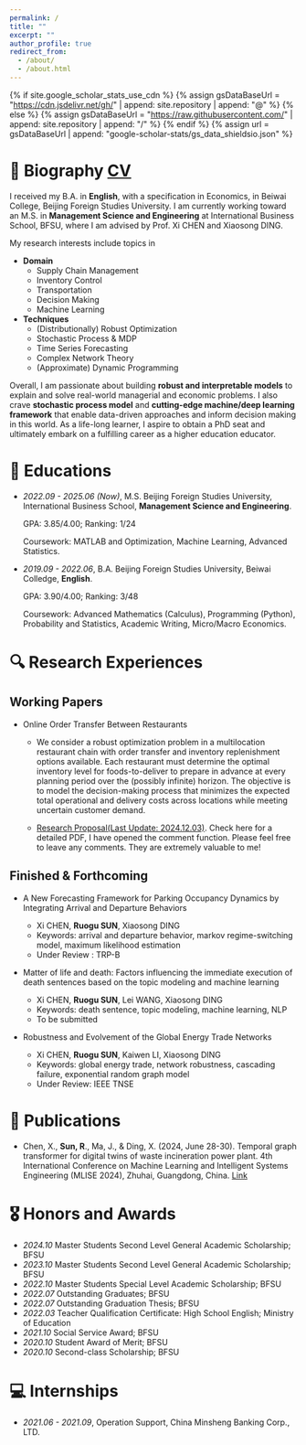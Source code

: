 ```yaml
---
permalink: /
title: ""
excerpt: ""
author_profile: true
redirect_from: 
  - /about/
  - /about.html
---
```


{% if site.google_scholar_stats_use_cdn %}
{% assign gsDataBaseUrl = "https://cdn.jsdelivr.net/gh/" | append: site.repository | append: "@" %}
{% else %}
{% assign gsDataBaseUrl = "https://raw.githubusercontent.com/" | append: site.repository | append: "/" %}
{% endif %}
{% assign url = gsDataBaseUrl | append: "google-scholar-stats/gs_data_shieldsio.json" %}

<span class='anchor' id='about-me'></span>

# 🤵 ​Biography [CV](https://drive.google.com/file/d/1EnSM47V9X2kPsUwaVzkPnFcHiFmMUMBX/view?usp=drive_link)
I received my B.A. in **English**, with a specification in Economics, in Beiwai College, Beijing Foreign Studies University. I am currently working toward an M.S. in **Management Science and Engineering** at International Business School, BFSU, where I am advised by Prof. Xi CHEN and Xiaosong DING. 

My research interests include topics in
+ **Domain**
  + Supply Chain Management
  + Inventory Control
  + Transportation
  + Decision Making
  + Machine Learning
+ **Techniques**
  + (Distributionally) Robust Optimization
  + Stochastic Process & MDP
  + Time Series Forecasting
  + Complex Network Theory
  + (Approximate) Dynamic Programming

Overall, I am passionate about building **robust and interpretable models** to explain and solve real-world managerial and economic problems. I also crave **stochastic process model** and **cutting-edge machine/deep learning framework** that enable data-driven approaches and inform decision making in this world. As a life-long learner, I aspire to obtain a PhD seat and ultimately embark on a fulfilling career as a higher education educator.

# 📖 Educations
- *2022.09 - 2025.06 (Now)*, M.S. Beijing Foreign Studies University, International Business School, **Management Science and Engineering**.

  GPA: 3.85/4.00; Ranking: 1/24

  Coursework: MATLAB and Optimization, Machine Learning, Advanced Statistics.
- *2019.09 - 2022.06*, B.A. Beijing Foreign Studies University, Beiwai Colledge, **English**.

  GPA: 3.90/4.00; Ranking: 3/48

  Coursework: Advanced Mathematics (Calculus), Programming (Python), Probability and Statistics, Academic Writing, Micro/Macro Economics.

<!-- # 🔥 News
- *2024.08*: &nbsp;🎉🎉 A paper is submitted to the *IEEE Transactions on Network Science and Engineering*.
- *2024.06*: &nbsp;🎉🎉 Participated in *4th International Conference on Machine Learning and Intelligent Systems Engineering (MLISE 2024)* 
- *2024.05*: &nbsp;🎉🎉 A paper is submitted to the *IEEE Transactions on Network Science and Engineering*.
- *2023.11*: &nbsp;🎉🎉 A paper is submitted to the *Artificial Intelligence and Law*.
- *2022.07*: &nbsp;🎉🎉 Graduated from Beiwai College with awards *Outstanding Graduates* and *Outstanding Graduation Thesis*. -->

# 🔍 Research Experiences


## Working Papers
+ Online Order Transfer Between Restaurants 

  + We consider a robust optimization problem in a multilocation restaurant chain with order transfer and inventory replenishment options available. Each restaurant must determine the optimal inventory level for foods-to-deliver to prepare in advance at every planning period over the (possibly infinite) horizon. The objective is to model the decision-making process that minimizes the expected total operational and delivery costs across locations while meeting uncertain customer demand. 

  + [Research Proposal(Last Update: 2024.12.03)](https://drive.google.com/file/d/1rI8Ty3SYt5fAxirYyAd8JElvrPo0ybgd/view?usp=sharing). Check here for a detailed PDF, I have opened the comment function. Please feel free to leave any comments. They are extremely valuable to me! 


## Finished & Forthcoming
+ A New Forecasting Framework for Parking Occupancy Dynamics by Integrating Arrival and Departure Behaviors
  + Xi CHEN, **Ruogu SUN**, Xiaosong DING
  + Keywords: arrival and departure behavior, markov regime-switching model, maximum likelihood estimation
  + Under Review : TRP-B


+ Matter of life and death: Factors influencing the immediate execution of death sentences based on the topic modeling and machine learning
  + Xi CHEN, **Ruogu SUN**, Lei WANG, Xiaosong DING
  + Keywords: death sentence, topic modeling, machine learning, NLP
  + To be submitted


+ Robustness and Evolvement of the Global Energy Trade Networks
  + Xi CHEN, **Ruogu SUN**, Kaiwen LI, Xiaosong DING
  + Keywords: global energy trade, network robustness, cascading failure, exponential random graph model
  + Under Review: IEEE TNSE


# 📝 Publications 
+ Chen, X., **Sun, R**., Ma, J., & Ding, X. (2024, June 28-30). Temporal graph transformer for digital twins of waste incineration power plant. 4th International Conference on Machine Learning and Intelligent Systems Engineering (MLISE 2024), Zhuhai, Guangdong, China. [Link](https://ieeexplore.ieee.org/document/10674369)

# 🎖 Honors and Awards
- *2024.10* Master Students Second Level General Academic Scholarship; BFSU
- *2023.10* Master Students Second Level General Academic Scholarship; BFSU
- *2022.10* Master Students Special Level Academic Scholarship; BFSU
- *2022.07* Outstanding Graduates; BFSU
- *2022.07* Outstanding Graduation Thesis; BFSU
- *2022.03* Teacher Qualification Certificate: High School English; Ministry of Education 
- *2021.10* Social Service Award; BFSU
- *2020.10* Student Award of Merit; BFSU
- *2020.10* Second-class Scholarship; BFSU


<!-- # 💬 Invited Talks
- *2021.06*, Lorem ipsum dolor sit amet, consectetur adipiscing elit. Vivamus ornare aliquet ipsum, ac tempus justo dapibus sit amet. 
- *2021.03*, Lorem ipsum dolor sit amet, consectetur adipiscing elit. Vivamus ornare aliquet ipsum, ac tempus justo dapibus sit amet.  \| [\[video\]](https://github.com/) -->

# 💻 Internships
- *2021.06 - 2021.09*, Operation Support, China Minsheng Banking Corp., LTD.